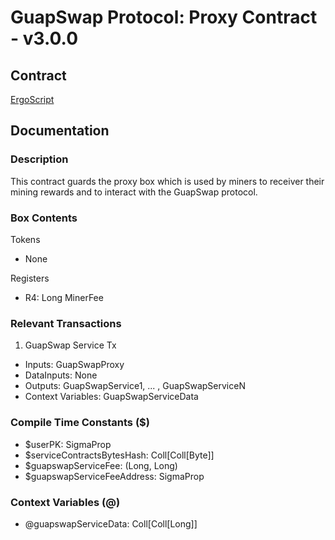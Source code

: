 # GuapSwap Protocol: Proxy Contract - v3.0.0

## Contract
[ErgoScript](ergoscript/guapswap_v3_proxy.es)

## Documentation

### Description
This contract guards the proxy box which is used by miners to receiver their mining rewards and to interact with the GuapSwap protocol.

### Box Contents
Tokens
- None
  
Registers
- R4: Long MinerFee

### Relevant Transactions
1. GuapSwap Service Tx
- Inputs: GuapSwapProxy
- DataInputs: None
- Outputs: GuapSwapService1, ... , GuapSwapServiceN
- Context Variables: GuapSwapServiceData

### Compile Time Constants ($)
- $userPK: SigmaProp
- $serviceContractsBytesHash: Coll[Coll[Byte]]
- $guapswapServiceFee: (Long, Long)
- $guapswapServiceFeeAddress: SigmaProp

### Context Variables (@)
- @guapswapServiceData: Coll[Coll[Long]]

